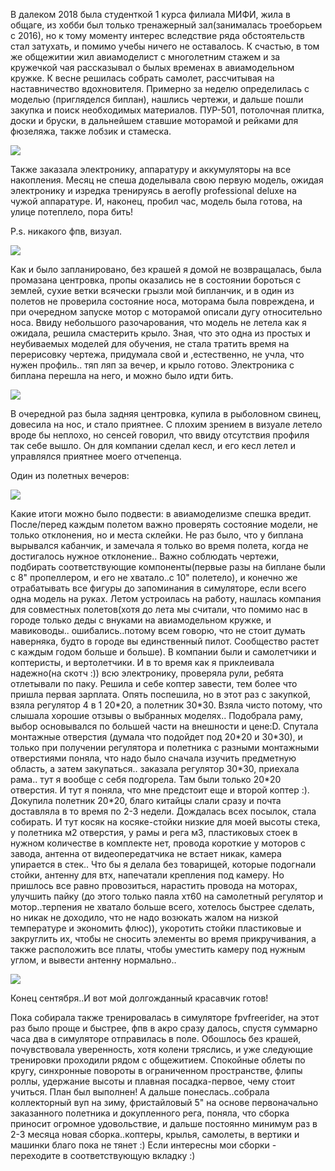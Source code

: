 В далеком 2018 была студенткой 1 курса филиала МИФИ, жила в общаге, из хобби был только тренажерный зал(занималась троеборьем с 2016), но к тому моменту интерес вследствие ряда обстоятельств стал затухать, и помимо учебы ничего не оставалось.
К счастью, в том же общежитии жил авиамоделист с многолетним стажем и за кружечкой чая рассказывал о былых временах в авиамодельном кружке.
К весне решилась собрать самолет, рассчитывая на наставничество вдохновителя. Примерно за неделю определилась с моделью (пригляделся биплан), нашлись чертежи, и дальше пошли закупка и поиск необходимых материалов. ПУР-501, потолочная плитка, доски и бруски, в дальнейшем ставшие моторамой и рейками для фюзеляжа, также лобзик и стамеска. 

![](../assets/img/builds/3sBTw88fFVo.jpg)

Также заказала электронику, аппаратуру и аккумуляторы на все накопления. Месяц не спеша доделывала свою первую модель, ожидая электронику и изредка тренируясь в aerofly professional deluxe на чужой аппаратуре.
И, наконец, пробил час, модель была готова, на улице потеплело, пора бить!

P.s. никакого фпв, визуал.

![](../assets/img/builds/Jox_vyAhh6k.jpg)

Как и было запланировано, без крашей я домой не возвращалась, была промазана центровка, пропы  оказались не в состоянии бороться с землей, сухие ветки всячески грызли мой бипланчик, и в один из полетов не проверила состояние носа, моторама была повреждена, и при очередном запуске мотор с моторамой описали дугу относительно носа.
Ввиду небольшого разочарования, что модель не летела как я ожидала, решила смастерить крыло. Зная, что это одна из простых и неубиваемых моделей для обучения, не стала тратить время на перерисовку чертежа, придумала свой и ,естественно, не учла, что нужен профиль.. тяп ляп за вечер, и крыло готово. Электроника с биплана перешла на него, и можно было идти бить.

![](../assets/img/builds/ABsxknRYlug.jpg)

В очередной раз была задняя центровка, купила в рыболовном свинец, довесила на нос, и стало приятнее. С плохим зрением в визуале летело вроде бы неплохо, но сенсей говорил, что ввиду отсутствия профиля так себе вышло.
Он для компании сделал кесл, и его кесл летел и управлялся приятнее моего отчепенца.

Один из полетных вечеров:

[![](https://tehnot.com/wp-content/uploads/2018/05/youtube-dark-810x298_c.png)](https://www.youtube.com/watch?v=2f9aV-VkGDU)

Какие итоги можно было подвести: в авиамоделизме спешка вредит. После/перед каждым полетом важно проверять состояние модели, не только отклонения, но и места склейки. Не раз было, что у биплана вырывался кабанчик, и замечала я только во время полета, когда не достигалось нужное отклонение.. Важно соблюдать чертежи, подбирать соответствующие компоненты(первые разы на биплане были с 8" пропеллером, и его не хватало..с 10" полетело), и конечно же отрабатывать все фигуры до запоминания в симуляторе, если всего одна модель на руках.
Летом устроилась на работу, нашлась компания для совместных полетов(хотя до лета мы считали, что помимо нас в городе только деды с внуками на авиамодельном кружке, и мавиководы.. ошибались..потому всем говорю, что не стоит думать наверняка, будто в городе вы единственный пилот. Сообщество растет с каждым годом больше и больше). В компании были и самолетчики и коптеристы, и вертолетчики. И в то время как я приклеивала надежно(на скотч :)) всю электронику, проверяла рули, ребята отлетывали по паку. Решила и себе коптер завести, тем более что пришла первая зарплата. Опять поспешила, но в этот раз с закупкой, взяла регулятор 4 в 1 20\*20, а полетник 30\*30. Взяла чисто потому, что слышала хорошие отзывы о выбранных моделях.. Подобрала раму, выбор основывался по большей части на внешности и цене:D. Cпутала монтажные отверстия (думала что подойдет под 20\*20 и 30\*30), и только при получении регулятора и полетника с разными монтажными отверстиями поняла, что надо было сначала изучить предметную область, а затем закупаться.. заказала регулятор 30\*30, приехала рама.. тут я вообще с себя подгорела. Там были только 20\*20 отверстия. И тут я поняла, что мне предстоит еще и второй коптер :). Докупила полетник 20\*20, благо китайцы слали сразу и почта доставляла в то время по 2-3 недели. Дождалась всех посылок, стала собирать. И тут косяк на косяке-стойки низкие для моей высоты стека, у полетника м2 отверстия, у рамы и рега м3, пластиковых стоек в нужном количестве в комплекте нет, провода короткие у моторов с завода, антенна от видеопередатчика не встает никак, камера упирается в стек..
Что бы я делала без товарищей, которые подогнали стойки, антенну для втх, напечатали крепления под камеру. Но пришлось все равно провозиться, нарастить провода на моторах, улучшить пайку (до этого только паяла хт60 на самолетный регулятор и мотор..терпения не хватало больше всего, хотелось быстрее сделать, но никак не доходило, что не надо возюкать жалом на низкой температуре и экономить флюс)), укоротить стойки пластиковые и закруглить их, чтобы не сносить элементы во время прикручивания, а также расположить все платы, чтобы уместить камеру под нужным углом, и вывести антенну нормально..

![](../assets/img/builds/IMG_20180930_204958.jpg)

Конец сентября..И вот мой долгожданный красавчик готов!

Пока собирала также тренировалась в симуляторе fpvfreerider, на этот раз было проще и быстрее, фпв в акро сразу далось, спустя суммарно часа два в симуляторе отправилась в поле. Обошлось без крашей, почувствовала уверенность, хотя колени тряслись, и уже следующие тренировки проходили рядом с общежитием. Спокойные облеты по кругу, синхронные повороты в ограниченном пространстве, флипы роллы, удержание высоты и плавная посадка-первое, чему стоит учиться. План был выполнен!
А дальше понеслась..собрала коллекторный вуп на зиму, фристайловый 5" на основе первоначально заказанного полетника и докупленного рега, поняла, что сборка приносит огромное удовольствие, и дальше постоянно минимум раз в 2-3 месяца новая сборка..коптеры, крылья, самолеты, в вертики и машинки благо пока не тянет :)
Если интересны мои сборки - переходите в соответствующую вкладку :)
